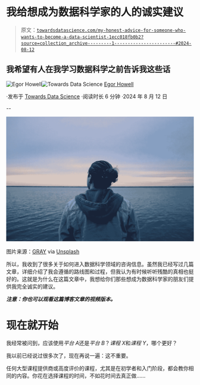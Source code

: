 # 我给想成为数据科学家的人的诚实建议

> 原文：[`towardsdatascience.com/my-honest-advice-for-someone-who-wants-to-become-a-data-scientist-1ecc018fb0b2?source=collection_archive---------1-----------------------#2024-08-12`](https://towardsdatascience.com/my-honest-advice-for-someone-who-wants-to-become-a-data-scientist-1ecc018fb0b2?source=collection_archive---------1-----------------------#2024-08-12)

## 我希望有人在我学习数据科学之前告诉我这些话

[](https://medium.com/@egorhowell?source=post_page---byline--1ecc018fb0b2--------------------------------)![Egor Howell](https://medium.com/@egorhowell?source=post_page---byline--1ecc018fb0b2--------------------------------)[](https://towardsdatascience.com/?source=post_page---byline--1ecc018fb0b2--------------------------------)![Towards Data Science](https://towardsdatascience.com/?source=post_page---byline--1ecc018fb0b2--------------------------------) [Egor Howell](https://medium.com/@egorhowell?source=post_page---byline--1ecc018fb0b2--------------------------------)

·发布于 [Towards Data Science](https://towardsdatascience.com/?source=post_page---byline--1ecc018fb0b2--------------------------------) ·阅读时长 6 分钟 ·2024 年 8 月 12 日

--

![](img/80022115fb46936eac804588ab53ea07.png)

图片来源：[GRAY](https://unsplash.com/@100gray?utm_source=medium&utm_medium=referral) via [Unsplash](https://unsplash.com/?utm_source=medium&utm_medium=referral)

所以，我收到了很多关于如何进入数据科学领域的咨询信息。虽然我已经写过几篇文章，详细介绍了我会遵循的路线图和过程，但我认为有时候听听残酷的真相也挺好的。这就是为什么在这篇文章中，我想给你们那些想成为数据科学家的朋友们提供我完全诚实的建议。

***注意：你也可以观看这篇博客文章的视频版本。***

# 现在就开始

我经常被问到，应该使用*平台 A*还是*平台 B*？*课程 X*和*课程 Y*，哪个更好？

我以前已经说过很多次了，现在再说一遍：这不重要。

任何大型课程提供商或高度评价的课程，尤其是在初学者和入门阶段，都会教你相同的内容。你花在选择课程的时间，不如花时间去真正做……

